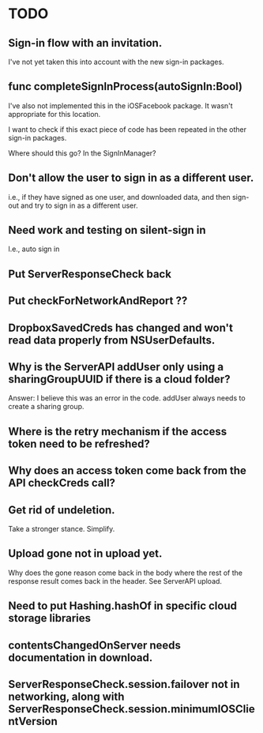 # TODO

## Sign-in flow with an invitation.
I've not yet taken this into account with the new sign-in packages.

##  func completeSignInProcess(autoSignIn:Bool)
I've also not implemented this in the iOSFacebook package. It wasn't appropriate for this location.

I want to check if this exact piece of code has been repeated in the other sign-in packages.

Where should this go? In the SignInManager?

## Don't allow the user to sign in as a different user.
i.e., if they have signed as one user, and downloaded data, and then sign-out and try to sign in as a different user.

## Need work and testing on silent-sign in
l.e., auto sign in

## Put ServerResponseCheck back

## Put checkForNetworkAndReport ??

## DropboxSavedCreds has changed and won't read data properly from NSUserDefaults.

## Why is the ServerAPI addUser only using a sharingGroupUUID if there is a cloud folder?
Answer: I believe this was an error in the code. addUser always needs to create a sharing group.

## Where is the retry mechanism if the access token need to be refreshed?

## Why does an access token come back from the API checkCreds call? 

## Get rid of undeletion.
Take a stronger stance. Simplify.

## Upload gone not in upload yet.
Why does the gone reason come back in the body where the rest of the response result comes back in the header. See ServerAPI upload.

## Need to put Hashing.hashOf in specific cloud storage libraries

## contentsChangedOnServer needs documentation in download.

## ServerResponseCheck.session.failover not in networking, along with ServerResponseCheck.session.minimumIOSClientVersion
